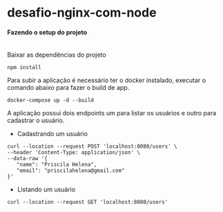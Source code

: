 # desafio-nginx-com-node

#### Fazendo o setup do projeto
<br />
Baixar as dependências do projeto

```console
npm install
```

Para subir a aplicação é necessário ter o docker instalado, executar o comando abaixo para fazer o build de app.
```console
docker-compose up -d --build
```

A aplicação possui dois endpoints um para listar os usuários e outro para cadastrar o usuário.
- Cadastrando um usuário
 ```console
 curl --location --request POST 'localhost:8080/users' \
--header 'Content-Type: application/json' \
--data-raw '{
    "name": "Priscila Helena",
    "email": "priscilahelena@gmail.com"
}'
 ```
- Listando um usuário
```console
curl --location --request GET 'localhost:8080/users'
```
